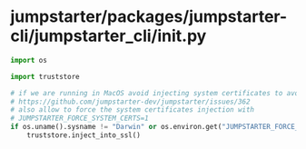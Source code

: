 # jumpstarter/packages/jumpstarter-cli/jumpstarter_cli/__init__.py

```python
import os

import truststore

# if we are running in MacOS avoid injecting system certificates to avoid
# https://github.com/jumpstarter-dev/jumpstarter/issues/362
# also allow to force the system certificates injection with
# JUMPSTARTER_FORCE_SYSTEM_CERTS=1
if os.uname().sysname != "Darwin" or os.environ.get("JUMPSTARTER_FORCE_SYSTEM_CERTS") == "1":
    truststore.inject_into_ssl()

```